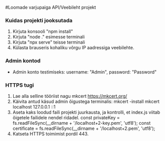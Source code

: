 #Loomade varjupaiga API/Veebileht projekt

### Kuidas projekti jooksutada

1. Kirjuta konsooli "npm install"
2. Kirjuta "node ." esimesse terminali
3. Kirjuta "npx serve" teisse terminali
4. Külasta brauseris kohaliku võrgu IP aadressiga veebilehte.

### Admin kontod
- Admin konto testimiseks: username: "Admin", password: "Password"

### HTTPS tugi
1. Lae alla selline tööriist nagu mkcert https://mkcert.org/
2. Käivita antud käsud admin õigustega terminalis:
    mkcert -install
    mkcert localhost 127.0.0.1 ::1
3. Aseta kaks loodud faili projekti juurkausta, ja kontrolli, et index.js viitab õigetele failidele nendel ridadel.
    const privateKey  = fs.readFileSync(__dirname + '/localhost+2-key.pem', 'utf8');
    const certificate = fs.readFileSync(__dirname + '/localhost+2.pem', 'utf8');
4. Katseta HTTPS toimimist pordil 443.
